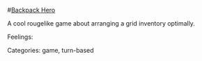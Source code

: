 #[Backpack Hero](https://thejaspel.itch.io/backpack-hero)

A cool rougelike game about arranging a grid inventory optimally.

Feelings: 

Categories: game, turn-based